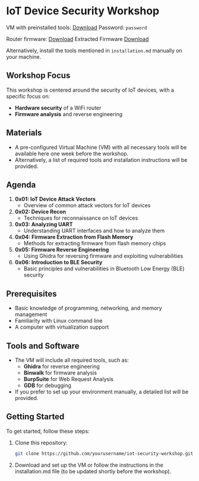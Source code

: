 # IoT Device Security Workshop

VM with preinstalled tools: [Download](https://drive.google.com/file/d/1f8QppEx97DJPSMLHEhEW9wl12GjIM2M6/view?usp=sharing)
Password: `password`

Router firmware: [Download](https://drive.google.com/file/d/1mNdzzikmlCawb2rTlALPzeK0GXJtX8XA/view?usp=sharing)
Extracted Firmware [Download](https://drive.google.com/file/d/1E1V8wqpK-Rt0e9omNxLqy7FYCxrRr7_s/view?usp=sharing)

Alternatively, install the tools mentioned in `installation.md` manually on your machine.

## Workshop Focus

This workshop is centered around the security of IoT devices, with a specific focus on:
- **Hardware security** of a WiFi router
- **Firmware analysis** and reverse engineering

## Materials

- A pre-configured Virtual Machine (VM) with all necessary tools will be available here one week before the workshop.
- Alternatively, a list of required tools and installation instructions will be provided.

## Agenda

1. **0x01: IoT Device Attack Vectors**
   - Overview of common attack vectors for IoT devices
2. **0x02: Device Recon**
   - Techniques for reconnaissance on IoT devices
3. **0x03: Analyzing UART**
   - Understanding UART interfaces and how to analyze them
4. **0x04: Firmware Extraction from Flash Memory**
   - Methods for extracting firmware from flash memory chips
5. **0x05: Firmware Reverse Engineering**
   - Using Ghidra for reversing firmware and exploiting vulnerabilities
6. **0x06: Introduction to BLE Security**
   - Basic principles and vulnerabilities in Bluetooth Low Energy (BLE) security

## Prerequisites

- Basic knowledge of programming, networking, and memory management
- Familiarity with Linux command line
- A computer with virtualization support

## Tools and Software

- The VM will include all required tools, such as:
  - **Ghidra** for reverse engineering
  - **Binwalk** for firmware analysis
  - **BurpSuite** for Web Request Analysis
  - **GDB** for  debugging
- If you prefer to set up your environment manually, a detailed list will be provided.


## Getting Started

To get started, follow these steps:

1. Clone this repository:
   ```bash
   git clone https://github.com/yourusername/iot-security-workshop.git
   ```

2. Download and set up the VM or follow the instructions in the installation.md file (to be updated shortly before the workshop).
